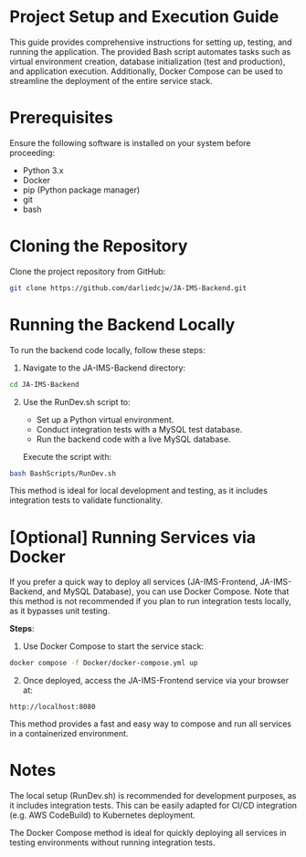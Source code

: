 # Project Setup and Execution Guide

This guide provides comprehensive instructions for setting up, testing, and running the application. The provided Bash script automates tasks such as virtual environment creation, database initialization (test and production), and application execution. Additionally, Docker Compose can be used to streamline the deployment of the entire service stack.

# Prerequisites

Ensure the following software is installed on your system before proceeding:

- Python 3.x
- Docker
- pip (Python package manager)
- git
- bash

# Cloning the Repository

Clone the project repository from GitHub:

```bash
git clone https://github.com/darliedcjw/JA-IMS-Backend.git
```

# Running the Backend Locally

To run the backend code locally, follow these steps:

1. Navigate to the JA-IMS-Backend directory:

```bash
cd JA-IMS-Backend
```

2. Use the RunDev.sh script to:

   - Set up a Python virtual environment.
   - Conduct integration tests with a MySQL test database.
   - Run the backend code with a live MySQL database.

   Execute the script with:

```bash
bash BashScripts/RunDev.sh
```

This method is ideal for local development and testing, as it includes integration tests to validate functionality.

# [Optional] Running Services via Docker

If you prefer a quick way to deploy all services (JA-IMS-Frontend, JA-IMS-Backend, and MySQL Database), you can use Docker Compose. Note that this method is not recommended if you plan to run integration tests locally, as it bypasses unit testing.

**Steps**:

1. Use Docker Compose to start the service stack:

```bash
docker compose -f Docker/docker-compose.yml up
```

2. Once deployed, access the JA-IMS-Frontend service via your browser at:

```text
http://localhost:8080
```

This method provides a fast and easy way to compose and run all services in a containerized environment.

# Notes

The local setup (RunDev.sh) is recommended for development purposes, as it includes integration tests. This can be easily adapted for CI/CD integration (e.g. AWS CodeBuild) to Kubernetes deployment.

The Docker Compose method is ideal for quickly deploying all services in testing environments without running integration tests.

